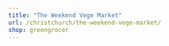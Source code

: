 ```yaml
---
title: "The Weekend Vege Market"
url: /christchurch/the-weekend-vege-market/
shop: greengrocer
---
```

